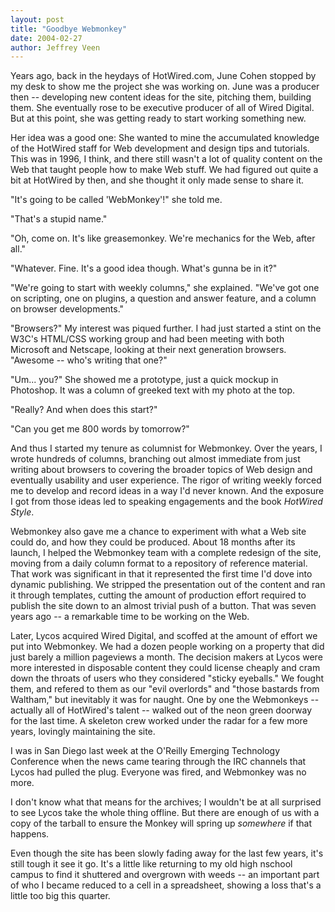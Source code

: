 ```yaml
---
layout: post
title: "Goodbye Webmonkey"
date: 2004-02-27
author: Jeffrey Veen
---
```

Years ago, back in the heydays of HotWired.com, June Cohen stopped by my desk to show me the project she was working on. June was a producer then -- developing new content ideas for the site, pitching them, building them. She eventually rose to be executive producer of all of Wired Digital. But at this point, she was getting ready to start working something new.

Her idea was a good one: She wanted to mine the accumulated knowledge of the HotWired staff for Web development and design tips and tutorials. This was in 1996, I think, and there still wasn't a lot of quality content on the Web that taught people how to make Web stuff. We had figured out quite a bit at HotWired by then, and she thought it only made sense to share it.

"It's going to be called 'WebMonkey'!" she told me.

"That's a stupid name."

"Oh, come on. It's like greasemonkey. We're mechanics for the Web, after all."

"Whatever. Fine. It's a good idea though. What's gunna be in it?"

"We're going to start with weekly columns," she explained. "We've got one on scripting, one on plugins, a question and answer feature, and a column on browser developments."

"Browsers?" My interest was piqued further. I had just started a stint on the W3C's HTML/CSS working group and had been meeting with both Microsoft and Netscape, looking at their next generation browsers. "Awesome -- who's writing that one?"

"Um... you?" She showed me a prototype, just a quick mockup in Photoshop. It was a column of greeked text with my photo at the top.

"Really? And when does this start?"

"Can you get me 800 words by tomorrow?"

And thus I started my tenure as columnist for Webmonkey. Over the years, I wrote hundreds of columns, branching out almost immediate from just writing about browsers to covering the broader topics of Web design and eventually usability and user experience. The rigor of writing weekly forced me to develop and record ideas in a way I'd never known. And the exposure I got from those ideas led to speaking engagements and the book <cite>HotWired Style</cite>.

Webmonkey also gave me a chance to experiment with what a Web site could do, and how they could be produced. About 18 months after its launch, I helped the Webmonkey team with a complete redesign of the site, moving from a daily column format to a repository of reference material. That work was significant in that it represented the first time I'd dove into dynamic publishing. We stripped the presentation out of the content and ran it through templates, cutting the amount of production effort required to publish the site down to an almost trivial push of a button. That was seven years ago -- a remarkable time to be working on the Web.

Later, Lycos acquired Wired Digital, and scoffed at the amount of effort we put into Webmonkey. We had a dozen people working on a property that did just barely a million pageviews a month. The decision makers at Lycos were more interested in disposable content they could license cheaply and cram down the throats of users who they considered "sticky eyeballs." We fought them, and refered to them as our "evil overlords" and "those bastards from Waltham," but inevitably it was for naught. One by one the Webmonkeys -- actually all of HotWired's talent -- walked out of the neon green doorway for the last time. A skeleton crew worked under the radar for a few more years, lovingly maintaining the site.

I was in San Diego last week at the O'Reilly Emerging Technology Conference when the news came tearing through the IRC channels that Lycos had pulled the plug. Everyone was fired, and Webmonkey was no more.

I don't know what that means for the archives; I wouldn't be at all surprised to see Lycos take the whole thing offline. But there are enough of us with a copy of the tarball to ensure the Monkey will spring up <em>somewhere</em> if that happens.

Even though the site has been slowly fading away for the last few years, it's still tough it see it go. It's a little like returning to my old high nschool campus to find it shuttered and overgrown with weeds -- an important part of who I became reduced to a cell in a spreadsheet, showing a loss that's a little too big this quarter.
